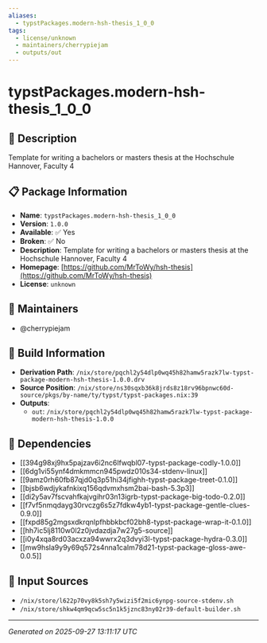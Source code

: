 ```yaml
---
aliases:
  - typstPackages.modern-hsh-thesis_1_0_0
tags:
  - license/unknown
  - maintainers/cherrypiejam
  - outputs/out
---
```


# typstPackages.modern-hsh-thesis_1_0_0

## 📝 Description

Template for writing a bachelors or masters thesis at the Hochschule Hannover, Faculty 4

## 📋 Package Information

- **Name**: `typstPackages.modern-hsh-thesis_1_0_0`
- **Version**: `1.0.0`
- **Available**: ✅ Yes
- **Broken**: ✅ No
- **Description**: Template for writing a bachelors or masters thesis at the Hochschule Hannover, Faculty 4
- **Homepage**: [https://github.com/MrToWy/hsh-thesis](https://github.com/MrToWy/hsh-thesis)
- **License**: `unknown`
## 👥 Maintainers

- @cherrypiejam


## 🔧 Build Information

- **Derivation Path**: `/nix/store/pqchl2y54dlp0wq45h82hamw5razk7lw-typst-package-modern-hsh-thesis-1.0.0.drv`
- **Source Position**: `/nix/store/ns30sqxb36k8jrds8z18rv96bpnwc60d-source/pkgs/by-name/ty/typst/typst-packages.nix:39`
- **Outputs**:
  - `out`:  `/nix/store/pqchl2y54dlp0wq45h82hamw5razk7lw-typst-package-modern-hsh-thesis-1.0.0`

## 🔗 Dependencies

- [[394g98xj9hx5pajzav6i2nc6lfwqbl07-typst-package-codly-1.0.0]]
- [[6dg1vi55ynf4dmkmmcn945pwdz010s34-stdenv-linux]]
- [[9amz0rh60fb87qjd0q3p51hi34jfighh-typst-package-treet-0.1.0]]
- [[bjsb6wdjykafnkixq156qdvmxhsm2bai-bash-5.3p3]]
- [[di2y5av7fscvahfkajvgihr03n13igrb-typst-package-big-todo-0.2.0]]
- [[f7vf5nmqdayg30rvczg6s5z7fdkw4yb1-typst-package-gentle-clues-0.9.0]]
- [[fxpd85g2mgsxdkrqnlpfhbbkbcf02bh8-typst-package-wrap-it-0.1.0]]
- [[hh7ic5lj8110w0l2z0jvdazdja7w27g5-source]]
- [[i0y4xqa8rd03acxza94wwrx2q3dvyi3l-typst-package-hydra-0.3.0]]
- [[mw9hsla9y9y69q572s4nna1calm78d21-typst-package-gloss-awe-0.0.5]]

## 📁 Input Sources

- `/nix/store/l622p70vy8k5sh7y5wizi5f2mic6ynpg-source-stdenv.sh`
- `/nix/store/shkw4qm9qcw5sc5n1k5jznc83ny02r39-default-builder.sh`

---
*Generated on 2025-09-27 13:11:17 UTC*
